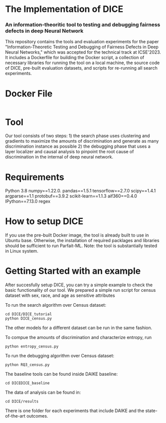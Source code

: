 # The Implementation of DICE
### An information-theoritic tool to testing and debugging fairness defects in deep Neural Network

This repository contains the tools and evaluation experiments for the paper "Information-Theoretic Testing and Debugging of Fairness Defects in Deep Neural Networks," which was accepted for the technical track at ICSE'2023. It includes a Dockerfile for building the Docker script, a collection of necessary libraries for running the tool on a local machine, the source code of DICE, pre-built evaluation datasets, and scripts for re-running all search experiments.
# Docker File
```
```
# Tool
Our tool consists of two steps: 1) the search phase uses clustering and gradients to maximize the
amounts of discrimination and generate as many discrimination instance as possible 2) the debugging
phase that uses a layer localizer and causal analysis to pinpoint the root cause of discrimination
in the internal of deep neural network.
# Requirements
Python 3.8
numpy==1.22.0.
pandas==1.5.1
tensorflow==2.7.0
scipy==1.4.1
argparse==1.1
protobuf==3.9.2
scikit-learn==1.1.3
aif360==0.4.0
IPython==7.13.0
regex
# How to setup DICE
If you use the pre-built Docker image, the tool is already built to use in Ubuntu base. Otherwise, the installation of required packlages and libraries should be sufficient to run Parfait-ML. Note: the tool is substantially tested in Linux system.
# Getting Started with an example
After succesfully setup DICE, you can try a simple example to check the basic functionality of our tool. We prepared a simple run script for census dataset with sex, race, and age as sensitive attributes

To run the search algorithm over Census dataset:
```
cd DICE/DICE_tutorial
python DICE_census.py
```
The other models for a different dataset can be run in the same fashion.

To compue the amounts of discrimination and characterize entropy, run
```
python entropy_census.py
```

To run the debugging algorithm over Census dataset:
```
python RQ3_census.py
```

The baseline tools can be found inside DAIKE baseline:
```
cd DICEDICE_baseline
```

The data of analysis can be found in:
```
cd DICE/results
```
There is one folder for each experiments that include DAIKE and the state-of-the-art outcomes.
